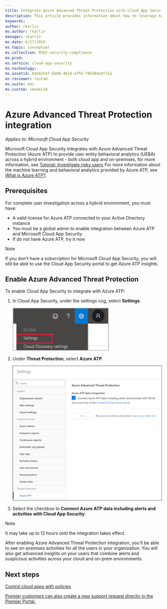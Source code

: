 ```yaml
---
title: Integrate Azure Advanced Threat Protection with Cloud App Security
description: This article provides information about how to leverage Azure Advanced Threat Protection insights in Cloud App Security for hybrid risk detection.
keywords:
author: rkarlin
ms.author: rkarlin
manager: rkarlin
ms.date: 6/27/2019
ms.topic: conceptual
ms.collection: M365-security-compliance
ms.prod:
ms.service: cloud-app-security
ms.technology:
ms.assetid: 63e82b47-bb08-4614-af55-f85d04edfc5a
ms.reviewer: reutam
ms.suite: ems
ms.custom: seodec18
---
```


# Azure Advanced Threat Protection integration

*Applies to: Microsoft Cloud App Security*

Microsoft Cloud App Security integrates with Azure Advanced Threat Protection (Azure ATP) to provide user entity behavioral analytics (UEBA) across a hybrid environment - both cloud app and on-premises, for more information, see [Tutorial: Investigate risky users]() For more information about the machine learning and behavioral analytics provided by Azure ATP, see [What is Azure ATP?](https://docs.microsoft.com/azure-advanced-threat-protection/what-is-atp).

## Prerequisites

For complete user investigation across a hybrid environment, you must have:

- A valid license for Azure ATP connected to your Active Directory instance
- You must be a global admin to enable integration between Azure ATP and Microsoft Cloud App Security 
- If do not have Azure ATP, try it now


>[!NOTE]
>If you don't have a subscription for Microsoft Cloud App Security, you will still be able to use the Cloud App Security portal to get Azure ATP insights.


## Enable Azure Advanced Threat Protection

To enable Cloud App Security to integrate with Azure ATP:

1. In Cloud App Security, under the settings cog, select **Settings**.
    
   ![Settings menu](./media/azip-system-settings.png)

1. Under **Threat Protection**, select **Azure ATP**.
   
    ![enable azure advanced threat protection](./media/aatp-integration.png)

3. Select the checkbox to **Connect Azure ATP data including alerts and activities with Cloud App Security**.


> [!NOTE]
> It may take up to 12 hours until the integration takes effect.
 
After enabling Azure Advanced Threat Protection integration, you'll be able to see on-premises activities for all the users in your organization. You will also get advanced insights on your users that combine alerts and suspicious activities across your cloud and on-prem environments.



## Next steps 
[Control cloud apps with policies](control-cloud-apps-with-policies.md)   

[Premier customers can also create a new support request directly in the Premier Portal.](https://premier.microsoft.com/)  
  

